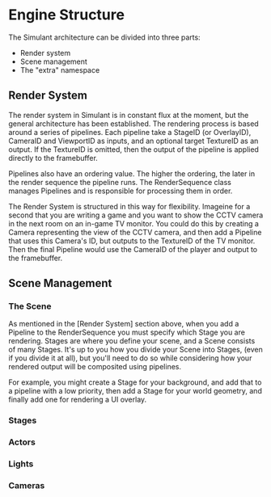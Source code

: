 # Engine Structure

The Simulant architecture can be divided into three parts:

 - Render system
 - Scene management
 - The "extra" namespace
 
## Render System

The render system in Simulant is in constant flux at the moment, but the general
architecture has been established. The rendering process is based around a series
of pipelines. Each pipeline take a StageID (or OverlayID), CameraID and ViewportID 
as inputs, and an optional target TextureID as an output. If the TextureID is omitted, 
then the output of the pipeline is applied directly to the framebuffer.

Pipelines also have an ordering value. The higher the ordering, the later in the
render sequence the pipeline runs. The RenderSequence class manages Pipelines
and is responsible for processing them in order.

The Render System is structured in this way for flexibility. Imageine for a second that
you are writing a game and you want to show the CCTV camera in the next room on
an in-game TV monitor. You could do this by creating a Camera representing the view
of the CCTV camera, and then add a Pipeline that uses this Camera's ID, but outputs to the
TextureID of the TV monitor. Then the final Pipeline would use the CameraID of the player
and output to the framebuffer.

## Scene Management

### The Scene

As mentioned in the [Render System] section above, when you add a Pipeline to the 
RenderSequence you must specify which Stage you are rendering. Stages are where
you define your scene, and a Scene consists of many Stages. It's up to you how you
divide your Scene into Stages, (even if you divide it at all), but you'll need to 
do so while considering how your rendered output will be composited using pipelines.

For example, you might create a Stage for your background, and add that to a pipeline
with a low priority, then add a Stage for your world geometry, and finally add one
for rendering a UI overlay.



### Stages

### Actors

### Lights

### Cameras
